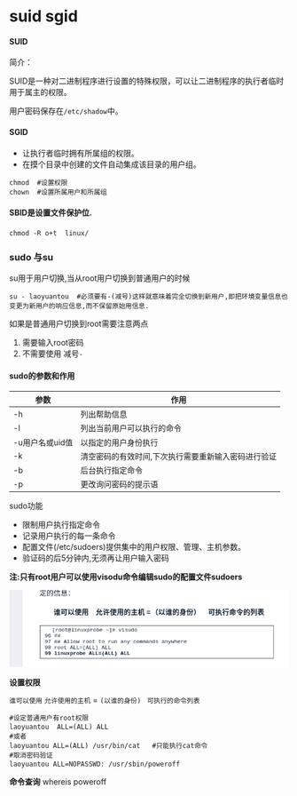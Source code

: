 # suid sgid 

#### SUID

简介：

​	SUID是一种对二进制程序进行设置的特殊权限，可以让二进制程序的执行者临时用于属主的权限。

用户密码保存在`/etc/shadow`中。

#### SGID

* 让执行者临时拥有所属组的权限。
* 在摸个目录中创建的文件自动集成该目录的用户组。

```shell
chmod  #设置权限
chown  #设置所属用户和所属组
```

#### SBID是设置文件保护位.

```shell
chmod -R o+t  linux/
```



### sudo 与su

su用于用户切换,当从root用户切换到普通用户的时候

```shell
su - laoyuantou  #必须要有-(减号)这样就意味着完全切换到新用户,即把环境变量信息也变更为新用户的响应信息,而不保留原始用信息.
```

如果是普通用户切换到root需要注意两点

1. 需要输入root密码
2. 不需要使用 减号`-`

#### sudo的参数和作用

| 参数            | 作用                                                |
| --------------- | --------------------------------------------------- |
| -h              | 列出帮助信息                                        |
| -l              | 列出当前用户可以执行的命令                          |
| -u用户名或uid值 | 以指定的用户身份执行                                |
| -k              | 清空密码的有效时间,下次执行需要重新输入密码进行验证 |
| -b              | 后台执行指定命令                                    |
| -p              | 更改询问密码的提示语                                |

sudo功能

* 限制用户执行指定命令
* 记录用户执行的每一条命令
* 配置文件(/etc/sudoers)提供集中的用户权限、管理、主机参数。
* 验证码的后5分钟内,无须再让用户输入密码

**注:只有root用户可以使用visodu命令编辑sudo的配置文件sudoers**

![avatar](images/1583806742638.png)

**设置权限**

`谁可以使用`   `允许使用的主机` = `(以谁的身份) `  `可执行的命令列表`

```shell
#设定普通用户有root权限
laoyuantou  ALL=(ALL) ALL
#或者
laoyuantou ALL=(ALL) /usr/bin/cat   #只能执行cat命令
#取消密码验证
laoyuantou ALL=NOPASSWD: /usr/sbin/poweroff
```

__命令查询__  whereis   poweroff












